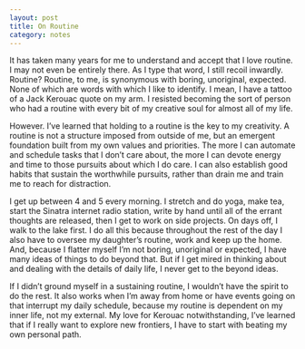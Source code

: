```yaml
---
layout: post
title: On Routine
category: notes
---
```


It has taken many years for me to understand and accept that I love routine. I may not even be entirely there. As I type that word, I still recoil inwardly. Routine? Routine, to me, is synonymous with boring, unoriginal, expected. None of which are words with which I like to identify. I mean, I have a tattoo of a Jack Kerouac quote on my arm. I resisted becoming the sort of person who had a routine with every bit of my creative soul for almost all of my life.
 
However. I’ve learned that holding to a routine is the key to my creativity. A routine is not a structure imposed from outside of me, but an emergent foundation built from my own values and priorities. The more I can automate and schedule tasks that I don’t care about, the more I can devote energy and time to those pursuits about which I do care. I can also establish good habits that sustain the worthwhile pursuits, rather than drain me and train me to reach for distraction.
 
I get up between 4 and 5 every morning. I stretch and do yoga, make tea, start the Sinatra internet radio station, write by hand until all of the errant thoughts are released, then I get to work on side projects. On days off, I walk to the lake first. I do all this because throughout the rest of the day I also have to oversee my daughter’s routine, work and keep up the home. And, because I flatter myself I’m not boring, unoriginal or expected, I have many ideas of things to do beyond that. But if I get mired in thinking about and dealing with the details of daily life, I never get to the beyond ideas.
 
If I didn’t ground myself in a sustaining routine, I wouldn’t have the spirit to do the rest. It also works when I’m away from home or have events going on that interrupt my daily schedule, because my routine is dependent on my inner life, not my external. My love for Kerouac notwithstanding, I’ve learned that if I really want to explore new frontiers, I have to start with beating my own personal path.

